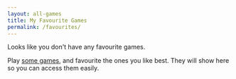 ```yaml
---
layout: all-games
title: My Favourite Games
permalink: /favourites/
---
```

<div class="wrapper message no-favorites">
Looks like you don't have any favourite games.

Play <a href="{% link _pages/games.md %}">some games</a>, and favourite the ones you like best. They will show here so you can access them easily.
</div>
